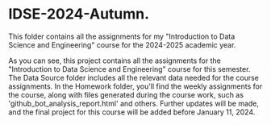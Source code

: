 # IDSE-2024-Autumn.
This folder contains all the assignments for my "Introduction to Data Science and Engineering" course for the 2024-2025 academic year.

As you can see, this project contains all the assignments for the "Introduction to Data Science and Engineering" course for this semester. The Data Source folder includes all the relevant data needed for the course assignments. In the Homework folder, you'll find the weekly assignments for the course, along with files generated during the course work, such as 'github_bot_analysis_report.html' and others. Further updates will be made, and the final project for this course will be added before January 11, 2024.
